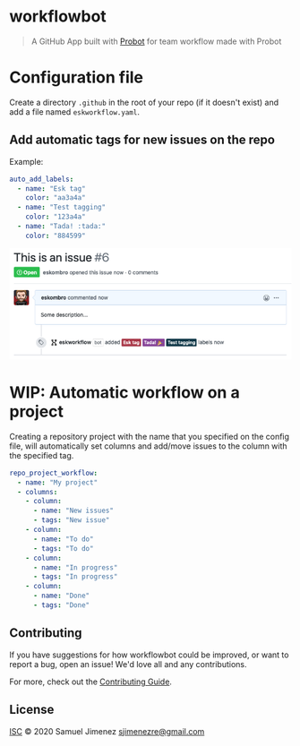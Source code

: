 # workflowbot

> A GitHub App built with [Probot](https://github.com/probot/probot) for team workflow made with Probot

# Configuration file

Create a directory `.github` in the root of your repo (if it doesn't exist) and add a file named `eskworkflow.yaml`.  

## Add automatic tags for new issues on the repo

Example:

```yaml
auto_add_labels: 
  - name: "Esk tag"
    color: "aa3a4a"
  - name: "Test tagging"
    color: "123a4a"
  - name: "Tada! :tada:"
    color: "884599"
```

![Auto tagging](resources/img/auto-tags.png)

# WIP: Automatic workflow on a project

Creating a repository project with the name that you specified on the config file, will automatically set columns and add/move issues to the column with the specified tag.

```yaml
repo_project_workflow:
  - name: "My project"
  - columns:
    - column:
      - name: "New issues"
      - tags: "New issue"
    - column:
      - name: "To do"
      - tags: "To do"
    - column:
      - name: "In progress"
      - tags: "In progress"
    - column:
      - name: "Done"
      - tags: "Done"
```

## Contributing

If you have suggestions for how workflowbot could be improved, or want to report a bug, open an issue! We'd love all and any contributions.

For more, check out the [Contributing Guide](CONTRIBUTING.md).

## License

[ISC](LICENSE) © 2020 Samuel Jimenez <sjimenezre@gmail.com>
